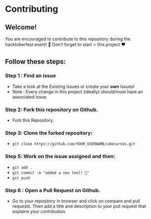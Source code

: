 # Contributing

## Welcome!

You are encouraged to contribute to this repository during the hacktoberfest event! 🎉 Don't forget to start ⭐ this project ❤️

## Follow these steps:

### Step 1 : Find an issue
- Take a look at the Existing Issues or create your **own** Issues!
- Note : Every change in this project (ideally) should/must have an associated issue.

### Step 2: Fork this repository on Github.
- Fork this Repository.

### Step 3: Clone the forked repository:
  - `git clone https://github.com/YOUR_USERNAME/udecursos.git`


### Step 5: Work on the issue assigned and then:
  - `git add .`
  - `git commit -m "added a new tool! 🎉"`
  - `git push`

### Step 6 : Open a Pull Request on Github.
- Go to your repository in browser and click on compare and pull requests. Then add a title and description to your pull request that explains your contribution.
